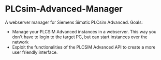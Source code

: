 # PLCsim-Advanced-Manager

A webserver manager for Siemens Simatic PLCsim Advanced.
Goals:

- Manage your PLCSIM Advanced instances in a webserver. This way you don't have to login to the target PC, but can start
  instances over the network
- Exploit the functionalities of the PLCSIM Advanced API to create a more user friendly interface.



